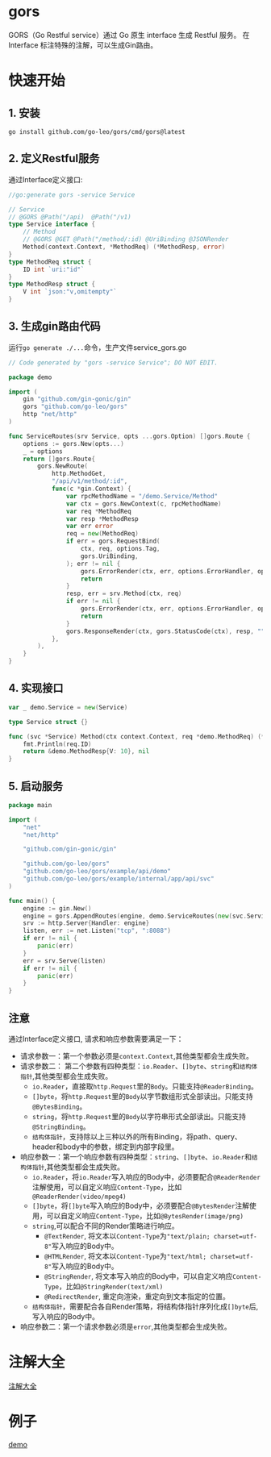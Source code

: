 # gors

GORS（Go Restful service）通过 Go 原生 interface 生成 Restful 服务。
在 Interface 标注特殊的注解，可以生成Gin路由。

# 快速开始
## 1. 安装
```
go install github.com/go-leo/gors/cmd/gors@latest
```

## 2. 定义Restful服务

通过Interface定义接口:
```go
//go:generate gors -service Service

// Service
// @GORS @Path("/api)  @Path("/v1)
type Service interface {
	// Method
    // @GORS @GET @Path("/method/:id) @UriBinding @JSONRender
    Method(context.Context, *MethodReq) (*MethodResp, error)
}
type MethodReq struct {
	ID int `uri:"id"`
}
type MethodResp struct {
	V int `json:"v,omitempty"`
}
```

## 3. 生成gin路由代码
运行`go generate ./...`命令，生产文件service_gors.go

```go
// Code generated by "gors -service Service"; DO NOT EDIT.

package demo

import (
	gin "github.com/gin-gonic/gin"
	gors "github.com/go-leo/gors"
	http "net/http"
)

func ServiceRoutes(srv Service, opts ...gors.Option) []gors.Route {
	options := gors.New(opts...)
	_ = options
	return []gors.Route{
		gors.NewRoute(
			http.MethodGet,
			"/api/v1/method/:id",
			func(c *gin.Context) {
				var rpcMethodName = "/demo.Service/Method"
				var ctx = gors.NewContext(c, rpcMethodName)
				var req *MethodReq
				var resp *MethodResp
				var err error
				req = new(MethodReq)
				if err = gors.RequestBind(
					ctx, req, options.Tag,
					gors.UriBinding,
				); err != nil {
					gors.ErrorRender(ctx, err, options.ErrorHandler, options.ResponseWrapper)
					return
				}
				resp, err = srv.Method(ctx, req)
				if err != nil {
					gors.ErrorRender(ctx, err, options.ErrorHandler, options.ResponseWrapper)
					return
				}
				gors.ResponseRender(ctx, gors.StatusCode(ctx), resp, "", gors.JSONRender, options.ResponseWrapper)
			},
		),
	}
}
```

## 4. 实现接口
```go
var _ demo.Service = new(Service)

type Service struct {}

func (svc *Service) Method(ctx context.Context, req *demo.MethodReq) (*demo.MethodResp, error) {
	fmt.Println(req.ID)
	return &demo.MethodResp{V: 10}, nil
}
```

## 5. 启动服务
```go
package main

import (
	"net"
	"net/http"

	"github.com/gin-gonic/gin"

	"github.com/go-leo/gors"
	"github.com/go-leo/gors/example/api/demo"
	"github.com/go-leo/gors/example/internal/app/api/svc"
)

func main() {
	engine := gin.New()
	engine = gors.AppendRoutes(engine, demo.ServiceRoutes(new(svc.Service))...)
	srv := http.Server{Handler: engine}
	listen, err := net.Listen("tcp", ":8088")
	if err != nil {
		panic(err)
	}
	err = srv.Serve(listen)
	if err != nil {
		panic(err)
	}
}
```

## 注意
通过Interface定义接口, 请求和响应参数需要满足一下：
* 请求参数一：第一个参数必须是`context.Context`,其他类型都会生成失败。
* 请求参数二： 第二个参数有四种类型：`io.Reader`、`[]byte`、`string`和`结构体指针`,其他类型都会生成失败。
    - `io.Reader`，直接取`http.Request`里的`Body`。只能支持`@ReaderBinding`。
    - `[]byte`，将`http.Request`里的`Body`以字节数组形式全部读出。只能支持`@BytesBinding`。
    - `string`，将`http.Request`里的`Body`以字符串形式全部读出。只能支持`@StringBinding`。
    - `结构体指针`，支持除以上三种以外的所有Binding，将path、query、header和body中的参数，绑定到内部字段里。
* 响应参数一：第一个响应参数有四种类型：`string`、`[]byte`、`io.Reader`和`结构体指针`,其他类型都会生成失败。
    - `io.Reader`，将`io.Reader`写入响应的Body中，必须要配合`@ReaderRender`注解使用，可以自定义响应`Content-Type`，比如`@ReaderRender(video/mpeg4)`
    - `[]byte`，将`[]byte`写入响应的Body中，必须要配合`@BytesRender`注解使用，可以自定义响应`Content-Type`，比如`@BytesRender(image/png)`
    - `string`,可以配合不同的Render策略进行响应。
      * `@TextRender`, 将文本以`Content-Type`为`"text/plain; charset=utf-8"`写入响应的Body中。
      * `@HTMLRender`, 将文本以`Content-Type`为`"text/html; charset=utf-8"`写入响应的Body中。
      * `@StringRender`, 将文本写入响应的Body中，可以自定义响应`Content-Type`，比如`@StringRender(text/xml)`
      * `@RedirectRender`, 重定向渲染，重定向到文本指定的位置。
    - `结构体指针`，需要配合各自Render策略，将结构体指针序列化成`[]byte`后,写入响应的Body中。
* 响应参数二：第一个请求参数必须是`error`,其他类型都会生成失败。

# 注解大全
[注解大全](README_comments.MD)

# 例子
[demo](example%2Fapi%2Fdemo)
